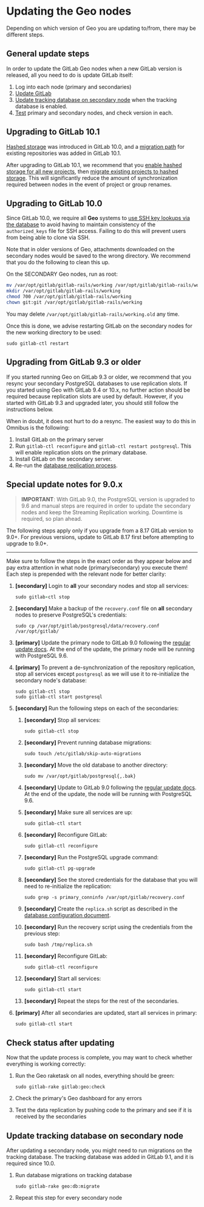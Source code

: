 # Updating the Geo nodes

Depending on which version of Geo you are updating to/from, there may be
different steps.

## General update steps

In order to update the GitLab Geo nodes when a new GitLab version is released,
all you need to do is update GitLab itself:

1. Log into each node (primary and secondaries)
1. [Update GitLab][update]
1. [Update tracking database on secondary node](#update-tracking-database-on-secondary-node) when
   the tracking database is enabled.
1. [Test](#check-status-after-updating) primary and secondary nodes, and check version in each.

## Upgrading to GitLab 10.1

[Hashed storage](../administration/repository_storage_types.md) was introduced
in GitLab 10.0, and a [migration path](../administration/raketasks/storage.md)
for existing repositories was added in GitLab 10.1.

After upgrading to GitLab 10.1, we recommend that you
[enable hashed storage for all new projects](#step-5-enabling-hashed-storage-from-gitlab-100),
then [migrate existing projects to hashed storage](../administration/raketasks/storage.md).
This will significantly reduce the amount of synchronization required between
nodes in the event of project or group renames.

## Upgrading to GitLab 10.0

Since GitLab 10.0, we require all **Geo** systems to [use SSH key lookups via
the database](ssh.md) to avoid having to maintain consistency of the
`authorized_keys` file for SSH access. Failing to do this will prevent users
from being able to clone via SSH.

Note that in older versions of Geo, attachments downloaded on the secondary
nodes would be saved to the wrong directory. We recommend that you do the
following to clean this up.

On the SECONDARY Geo nodes, run as root:

```sh
mv /var/opt/gitlab/gitlab-rails/working /var/opt/gitlab/gitlab-rails/working.old
mkdir /var/opt/gitlab/gitlab-rails/working
chmod 700 /var/opt/gitlab/gitlab-rails/working
chown git:git /var/opt/gitlab/gitlab-rails/working
```

You may delete `/var/opt/gitlab/gitlab-rails/working.old` any time.

Once this is done, we advise restarting GitLab on the secondary nodes for the
new working directory to be used:

```
sudo gitlab-ctl restart
```

## Upgrading from GitLab 9.3 or older

If you started running Geo on GitLab 9.3 or older, we recommend that you
resync your secondary PostgreSQL databases to use replication slots. If you
started using Geo with GitLab 9.4 or 10.x, no further action should be
required because replication slots are used by default. However, if you
started with GitLab 9.3 and upgraded later, you should still follow the
instructions below.

When in doubt, it does not hurt to do a resync. The easiest way to do this in
Omnibus is the following:

  1. Install GitLab on the primary server
  1. Run `gitlab-ctl reconfigure` and `gitlab-ctl restart postgresql`. This will enable replication slots on the primary database.
  1. Install GitLab on the secondary server.
  1. Re-run the [database replication process](database.md#step-3-initiate-the-replication-process).

## Special update notes for 9.0.x

> **IMPORTANT**:
With GitLab 9.0, the PostgreSQL version is upgraded to 9.6 and manual steps are
required in order to update the secondary nodes and keep the Streaming
Replication working. Downtime is required, so plan ahead.

The following steps apply only if you upgrade from a 8.17 GitLab version to
9.0+. For previous versions, update to GitLab 8.17 first before attempting to
upgrade to 9.0+.

---

Make sure to follow the steps in the exact order as they appear below and pay
extra attention in what node (primary/secondary) you execute them! Each step
is prepended with the relevant node for better clarity:

1. **[secondary]** Login to **all** your secondary nodes and stop all services:

    ```ruby
    sudo gitlab-ctl stop
    ```

1. **[secondary]** Make a backup of the `recovery.conf` file on **all**
   secondary nodes to preserve PostgreSQL's credentials:

    ```
    sudo cp /var/opt/gitlab/postgresql/data/recovery.conf /var/opt/gitlab/
    ```

1. **[primary]** Update the primary node to GitLab 9.0 following the
   [regular update docs][update]. At the end of the update, the primary node
   will be running with PostgreSQL 9.6.

1. **[primary]** To prevent a de-synchronization of the repository replication,
   stop all services except `postgresql` as we will use it to re-initialize the
   secondary node's database:

    ```
    sudo gitlab-ctl stop
    sudo gitlab-ctl start postgresql
    ```

1. **[secondary]** Run the following steps on each of the secondaries:

    1. **[secondary]**  Stop all services:

        ```
        sudo gitlab-ctl stop
        ```

    1. **[secondary]** Prevent running database migrations:

        ```
        sudo touch /etc/gitlab/skip-auto-migrations
        ```

    1. **[secondary]** Move the old database to another directory:

        ```
        sudo mv /var/opt/gitlab/postgresql{,.bak}
        ```

    1. **[secondary]** Update to GitLab 9.0 following the [regular update docs][update].
       At the end of the update, the node will be running with PostgreSQL 9.6.

    1. **[secondary]** Make sure all services are up:

        ```
        sudo gitlab-ctl start
        ```

    1. **[secondary]** Reconfigure GitLab:

        ```
        sudo gitlab-ctl reconfigure
        ```

    1. **[secondary]** Run the PostgreSQL upgrade command:

          ```
          sudo gitlab-ctl pg-upgrade
          ```

    1. **[secondary]** See the stored credentials for the database that you will
       need to re-initialize the replication:

        ```
        sudo grep -s primary_conninfo /var/opt/gitlab/recovery.conf
        ```

    1. **[secondary]** Create the `replica.sh` script as described in the
       [database configuration document](database.md#step-3-initiate-the-replication-process).

    1. **[secondary]** Run the recovery script using the credentials from the
       previous step:

        ```
        sudo bash /tmp/replica.sh
        ```

    1. **[secondary]** Reconfigure GitLab:

        ```
        sudo gitlab-ctl reconfigure
        ```

    1. **[secondary]** Start all services:

        ```
        sudo gitlab-ctl start
        ```

    1. **[secondary]** Repeat the steps for the rest of the secondaries.

1. **[primary]** After all secondaries are updated, start all services in
   primary:

    ```
    sudo gitlab-ctl start
    ```

## Check status after updating

Now that the update process is complete, you may want to check whether
everything is working correctly:

1. Run the Geo raketask on all nodes, everything should be green:

    ```
    sudo gitlab-rake gitlab:geo:check
    ```

1. Check the primary's Geo dashboard for any errors
1. Test the data replication by pushing code to the primary and see if it
   is received by the secondaries

## Update tracking database on secondary node

After updating a secondary node, you might need to run migrations on
the tracking database. The tracking database was added in GitLab 9.1,
and it is required since 10.0.

1. Run database migrations on tracking database

    ```
    sudo gitlab-rake geo:db:migrate
    ```

1. Repeat this step for every secondary node

[update]: ../update/README.md
